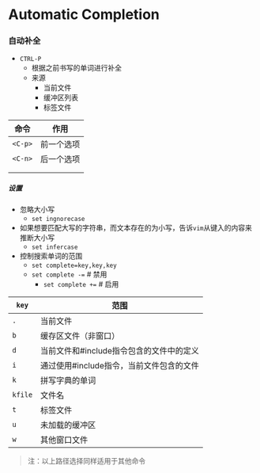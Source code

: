 # Automatic Completion

### 自动补全

- `CTRL-P`
  - 根据之前书写的单词进行补全
  - 来源
    - 当前文件
    - 缓冲区列表
    - 标签文件

|命令|作用|
| ------- | ---------- |
| `<C-p>` | 前一个选项 |
| `<C-n>` | 后一个选项 |
|||
|||

##### 设置

- 忽略大小写
  - `set ingnorecase`
- 如果想要匹配大写的字符串，而文本存在的为小写，告诉`vim`从键入的内容来推断大小写
  - `set infercase`
- 控制搜索单词的范围
  - `set complete=key,key,key`
  - `set complete -=`  #  禁用
    - `set complete +=`  #  启用

| `key`   | 范围     |
| ------- | -------- |
| `.`     | 当前文件 |
| `b`     | 缓存区文件（非窗口） |
| `d`     | 当前文件和#include指令包含的文件中的定义 |
| `i`     | 通过使用#include指令，当前文件包含的文件 |
| `k`     | 拼写字典的单词 |
| `kfile` | 文件名 |
| `t`     | 标签文件 |
| `u`     | 未加载的缓冲区 |
|`w`|其他窗口文件|

> 注：以上路径选择同样适用于其他命令